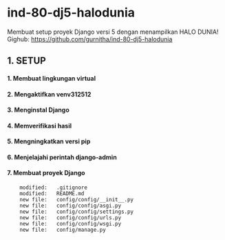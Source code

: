 # ind-80-dj5-halodunia
Membuat setup proyek Django versi 5 dengan menampilkan HALO DUNIA!
Gighub: https://github.com/gurnitha/ind-80-dj5-halodunia


## 1. SETUP

#### 1. Membuat lingkungan virtual

#### 2. Mengaktifkan venv312512

#### 3. Menginstal Django 

#### 4. Memverifikasi hasil

#### 5. Mengningkatkan versi pip

#### 6. Menjelajahi perintah django-admin

#### 7. Membuat proyek Django

        modified:   .gitignore
        modified:   README.md
        new file:   config/config/__init__.py
        new file:   config/config/asgi.py
        new file:   config/config/settings.py
        new file:   config/config/urls.py
        new file:   config/config/wsgi.py
        new file:   config/manage.py